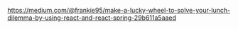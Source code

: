 https://medium.com/@frankie95/make-a-lucky-wheel-to-solve-your-lunch-dilemma-by-using-react-and-react-spring-29b611a5aaed
